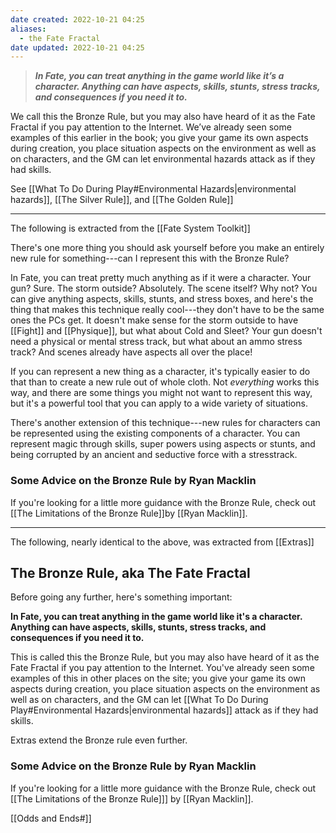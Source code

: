```yaml
---
date created: 2022-10-21 04:25
aliases:
  - the Fate Fractal
date updated: 2022-10-21 04:25
---
```


> ***In Fate, you can treat anything in the game world like it’s a character. Anything can have aspects, skills, stunts, stress tracks, and consequences if you need it to.***

We call this the Bronze Rule, but you may also have heard of it as the Fate Fractal if you pay attention to the Internet. We’ve already seen some examples of this earlier in the book; you give your game its own aspects during creation, you place situation aspects on the environment as well as on characters, and the GM can let environmental hazards attack as if they had skills.

See [[What To Do During Play#Environmental Hazards|environmental hazards]], [[The Silver Rule]], and [[The Golden Rule]]


---

The following is extracted from the [[Fate System Toolkit]]

There's one more thing you should ask yourself before you make an entirely new rule for something---can I represent this with the Bronze Rule?

In Fate, you can treat pretty much anything as if it were a character. Your gun? Sure. The storm outside? Absolutely. The scene itself? Why not? You can give anything aspects, skills, stunts, and stress boxes, and here's the thing that makes this technique really cool---they don't have to be the same ones the PCs get. It doesn't make sense for the storm outside to have [[Fight]] and [[Physique]], but what about Cold and Sleet? Your gun doesn't need a physical or mental stress track, but what about an ammo stress track? And scenes already have aspects all over the place!

If you can represent a new thing as a character, it's typically easier to do that than to create a new rule out of whole cloth. Not _everything_ works this way, and there are some things you might not want to represent this way, but it's a powerful tool that you can apply to a wide variety of situations.

There's another extension of this technique---new rules for characters can be represented using the existing components of a character. You can represent magic through skills, super powers using aspects or stunts, and being corrupted by an ancient and seductive force with a stresstrack.

###  Some Advice on the Bronze Rule by Ryan Macklin

If you're looking for a little more guidance with the Bronze Rule, check out [[The Limitations of the Bronze Rule]]by [[Ryan Macklin]].

---
The following, nearly identical to the above, was extracted from [[Extras]]

## The Bronze Rule, aka The Fate Fractal

Before going any further, here's something important:

**In Fate, you can treat anything in the game world like it's a character. Anything can have aspects, skills, stunts, stress tracks, and consequences if you need it to.**

This is called this the Bronze Rule, but you may also have heard of it as the Fate Fractal if you pay attention to the Internet. You've already seen some examples of this in other places on the site; you give your game its own aspects during creation, you place situation aspects on the environment as well as on characters, and the GM can let [[What To Do During Play#Environmental Hazards|environmental hazards]] attack as if they had skills.

Extras extend the Bronze rule even further.

### Some Advice on the Bronze Rule by Ryan Macklin

If you're looking for a little more guidance with the Bronze Rule, check out [[The Limitations of the Bronze Rule]]] by [[Ryan Macklin]].

[[Odds and Ends#]]